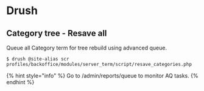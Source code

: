 # Drush

## Category tree - Resave all

Queue all Category term for tree rebuild using advanced queue.

```
$ drush @site-alias scr profiles/backoffice/modules/server_term/script/resave_categories.php
```

{% hint style="info" %}
 Go to /admin/reports/queue to monitor AQ tasks.
{% endhint %}



